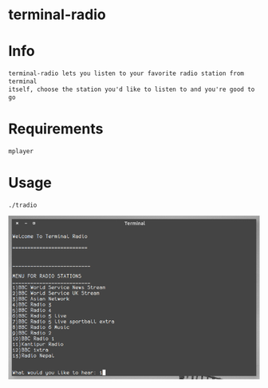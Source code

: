 # terminal-radio

Info
====================
	terminal-radio lets you listen to your favorite radio station from terminal
	itself, choose the station you'd like to listen to and you're good to go
	
Requirements
====================
	mplayer

Usage
====================
	./tradio

![Screenshot](screenshot.png)
